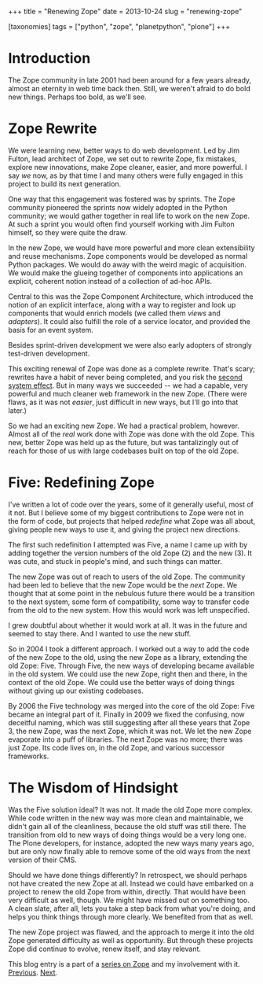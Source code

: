 +++
title = "Renewing Zope"
date = 2013-10-24
slug = "renewing-zope"

[taxonomies]
tags = ["python", "zope", "planetpython", "plone"]
+++

# Introduction

The Zope community in late 2001 had been around for a few years already,
almost an eternity in web time back then. Still, we weren't afraid to do
bold new things. Perhaps too bold, as we'll see.

# Zope Rewrite

We were learning new, better ways to do web development. Led by Jim
Fulton, lead architect of Zope, we set out to rewrite Zope, fix
mistakes, explore new innovations, make Zope cleaner, easier, and more
powerful. I say _we_ now, as by that time I and many others were fully
engaged in this project to build its next generation.

One way that this engagement was fostered was by sprints. The Zope
community pioneered the sprints now widely adopted in the Python
community; we would gather together in real life to work on the new
Zope. At such a sprint you would often find yourself working with Jim
Fulton himself, so they were quite the draw.

In the new Zope, we would have more powerful and more clean
extensibility and reuse mechanisms. Zope components would be developed
as normal Python packages. We would do away with the weird magic of
acquisition. We would make the glueing together of components into
applications an explicit, coherent notion instead of a collection of
ad-hoc APIs.

Central to this was the Zope Component Architecture, which introduced
the notion of an explicit interface, along with a way to register and
look up components that would enrich models (we called them _views_ and
_adapters_). It could also fulfill the role of a service locator, and
provided the basis for an event system.

Besides sprint-driven development we were also early adopters of
strongly test-driven development.

This exciting renewal of Zope was done as a complete rewrite. That's
scary; rewrites have a habit of never being completed, and you risk the
[second system
effect](https://en.wikipedia.org/wiki/Second-system_effect). But in many
ways we succeeded -- we had a capable, very powerful and much cleaner
web framework in the new Zope. (There were flaws, as it was not
_easier_, just difficult in new ways, but I'll go into that later.)

So we had an exciting new Zope. We had a practical problem, however.
Almost all of the _real_ work done with Zope was done with the old Zope.
This new, better Zope was held up as the future, but was tantalizingly
out of reach for those of us with large codebases built on top of the
old Zope.

# Five: Redefining Zope

I've written a lot of code over the years, some of it generally useful,
most of it not. But I believe some of my biggest contributions to Zope
were not in the form of code, but projects that helped _redefine_ what
Zope was all about, giving people new ways to use it, and giving the
project new directions.

The first such redefinition I attempted was Five, a name I came up with
by adding together the version numbers of the old Zope (2) and the new
(3). It was cute, and stuck in people's mind, and such things can
matter.

The new Zope was out of reach to users of the old Zope. The community
had been led to believe that the new Zope would be the _next_ Zope. We
thought that at some point in the nebulous future there would be a
transition to the next system, some form of compatibility, some way to
transfer code from the old to the new system. How this would work was
left unspecified.

I grew doubtful about whether it would work at all. It was in the future
and seemed to stay there. And I wanted to use the new stuff.

So in 2004 I took a different approach. I worked out a way to add the
code of the new Zope to the old, using the new Zope as a library,
extending the old Zope: Five. Through Five, the new ways of developing
became available in the old system. We could use the new Zope, right
then and there, in the context of the old Zope. We could use the better
ways of doing things without giving up our existing codebases.

By 2006 the Five technology was merged into the core of the old Zope:
Five became an integral part of it. Finally in 2009 we fixed the
confusing, now deceitful naming, which was still suggesting after all
these years that Zope 3, the new Zope, was the next Zope, which it was
not. We let the new Zope evaporate into a puff of libraries. The next
Zope was no more; there was just Zope. Its code lives on, in the old
Zope, and various successor frameworks.

# The Wisdom of Hindsight

Was the Five solution ideal? It was not. It made the old Zope more
complex. While code written in the new way was more clean and
maintainable, we didn't gain all of the cleanliness, because the old
stuff was still there. The transition from old to new ways of doing
things would be a very long one. The Plone developers, for instance,
adopted the new ways many years ago, but are only now finally able to
remove some of the old ways from the next version of their CMS.

Should we have done things differently? In retrospect, we should perhaps
not have created the new Zope at all. Instead we could have embarked on
a project to renew the old Zope from within, directly. That would have
been very difficult as well, though. We might have missed out on
something too. A clean slate, after all, lets you take a step back from
what you're doing, and helps you think things through more clearly. We
benefited from that as well.

The new Zope project was flawed, and the approach to merge it into the
old Zope generated difficulty as well as opportunity. But through these
projects Zope did continue to evolve, renew itself, and stay relevant.

This blog entry is a part of a [series on
Zope](/posts/my-exit-from-zope) and my
involvement with it.
[Previous](/posts/object-publishing).
[Next](/posts/jim-fulton-zope-architect).

